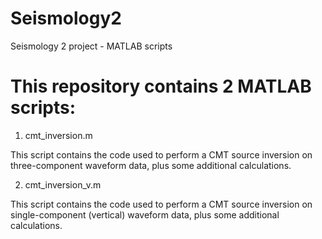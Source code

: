 # Seismology2
Seismology 2 project - MATLAB scripts

# This repository contains 2 MATLAB scripts:
1. cmt_inversion.m

   
This script contains the code used to perform a CMT source inversion on three-component waveform data, plus some additional calculations.


2. cmt_inversion_v.m


This script contains the code used to perform a CMT source inversion on single-component (vertical) waveform data, plus some additional calculations.
